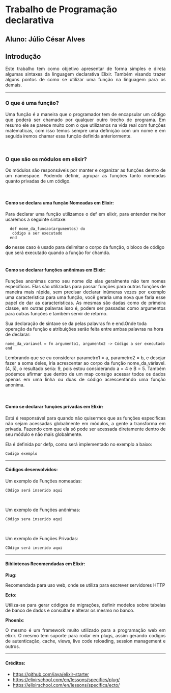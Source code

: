 # Trabalho de Programação declarativa
## Aluno: Júlio César Alves

## Introdução
<p align="justify">Este trabalho tem como objetivo apresentar de forma simples e direta algumas sintaxes da linguagem declarativa Elixir. Também visando trazer alguns pontos de como se utilizar uma função na linguagem para os demais.
</p>

---

### O que é uma função?
<p align="justify">Uma função é a maneira que o programador tem de encapsular um código que poderá ser chamado por qualquer outro trecho de programa. Em resumo ele se parece muito com o que utilizamos na vida real com funções matematicas, com isso temos sempre uma definição com um nome e em seguida iremos chamar essa função definida anteriormente.</p>
<br>

### O que são os módulos em elixir?
<p align="justify">
Os módulos são responsáveis por manter e organizar as funções dentro de um namespace. Podendo definir, agrupar as funções tanto nomeadas quanto privadas de um código.</p>
<br>

#### Como se declara uma função Nomeadas em Elixir:

<p align="justify">Para declarar uma função utilizamos o def em elixir, para entender melhor usaremos a seguinte sintaxe:</p>

``` 
  def nome_da_funcao(argumentos) do
   código a ser executado
  end
```


**do** nesse caso é usado para delimitar o corpo da função, o bloco de código que será executado quando a função for chamda.
<br>
<br>
#### Como se declarar funções anônimas em Elixir:
<p align="justify">Funções anonimas como seu nome diz elas geralmente não tem nomes especificos. Elas são utilizadas para passar funções para outras funções de maneira mais rápida, sem precisar declarar inúmeras vezes por exemplo uma caracteristica para uma função, você geraria uma nova que faria esse papel de dar as caracteristicas. As mesmas são dadas como de primeira classe, em outras palavras isso é, podem ser passadas como argumentos para outras funções e também servir de retorno.

Sua declaração de sintaxe se da pelas palavras fn e end.Onde toda operação da função e atribuições serão feita entre ambas palavras na hora de declarar:</p>

```
nome_da_variavel = fn argumento1, argumento2 -> Código a ser executado 
end
```

<p align="justify">Lembrando que se eu considerar parametro1 = a, parametro2 = b, e desejar fazer a soma deles, iria acrescentar ao corpo da função nome_da_váriavel.(4, 5), o resultado seria: 9, pois estou considerando a = 4 e B = 5. Também podemos afirmar que dentro de um map consigo acessar todos os dados apenas em uma linha ou duas de código acrescentando uma função anonima.</p>
<br>

#### Como se declarar funções privadas em Elixir:

<p align="justify">Está é responsável para quando não quisermos que as funções especificas não sejam acessadas globalmente em módulos, a gente a transforma em privada. Fazendo com que ela só pode ser acessada diretamente dentro de seu módulo e não mais globalmente.

Ela é definida por defp, como será implementado no exemplo a baixo:</p>

```
Codigo exemplo
```

----------

#### Códigos desenvolvidos:

Um exemplo de Funções nomeadas:
```
COdigo será inserido aqui
```

<br>

Um exemplo de Funções anônimas:
```
Código sera inserido aqui
```

<br>

Um exemplo de Funções Privadas:  
```
COdigo será inserido aqui
```

---

#### Bibliotecas Recomendadas em Elixir:

__Plug__: 
<p align="justify">Recomendada para uso web, onde se utiliza para escrever servidores HTTP</p>


__Ecto__: 
<p align="justify">Utiliza-se para gerar códigos de migrações, definir modelos sobre tabelas de banco de dados e consultar e alterar os mesmo no banco.</p>


__Phoenix__: 
<p align="justify">O mesmo é um framework muito utilizado para a programação web em elixir. O mesmo tem suporte para rodar em plugs, assim gerando codigos de autenticação, cache, views, live code reloading, session management e outros.</p>

---

#### **Créditos**:


* https://github.com/jaya/elixir-starter
* https://elixirschool.com/en/lessons/specifics/plug/
* https://elixirschool.com/en/lessons/specifics/ecto/
